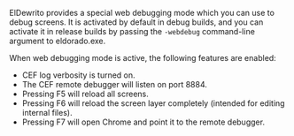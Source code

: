ElDewrito provides a special web debugging mode which you can use to debug screens.
It is activated by default in debug builds, and you can activate it in release builds by passing the `-webdebug` command-line argument to eldorado.exe.

When web debugging mode is active, the following features are enabled:

* CEF log verbosity is turned on.
* The CEF remote debugger will listen on port 8884.
* Pressing F5 will reload all screens.
* Pressing F6 will reload the screen layer completely (intended for editing internal files).
* Pressing F7 will open Chrome and point it to the remote debugger.